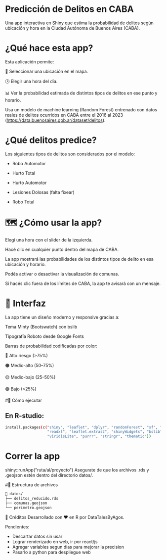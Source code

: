 # Predicción de Delitos en CABA
Una app interactiva en Shiny que estima la probabilidad de delitos según ubicación y hora en la Ciudad Autónoma de Buenos Aires (CABA).

# ¿Qué hace esta app?
Esta aplicación permite:

📍 Seleccionar una ubicación en el mapa.

🕒 Elegir una hora del día.

📊 Ver la probabilidad estimada de distintos tipos de delitos en ese punto y horario.

Usa un modelo de machine learning (Random Forest) entrenado con datos reales de delitos ocurridos en CABA entre el 2016 al 2023 (https://data.buenosaires.gob.ar/dataset/delitos).

# ¿Qué delitos predice?
Los siguientes tipos de delitos son considerados por el modelo:

- Robo Automotor

- Hurto Total

- Hurto Automotor

- Lesiones Dolosas (falta fixear)

- Robo Total

# 🗺️ ¿Cómo usar la app?
Elegí una hora con el slider de la izquierda.

Hacé clic en cualquier punto dentro del mapa de CABA.

La app mostrará las probabilidades de los distintos tipos de delito en esa ubicación y horario.

Podés activar o desactivar la visualización de comunas.

Si hacés clic fuera de los límites de CABA, la app te avisará con un mensaje.

# 🎨 Interfaz
La app tiene un diseño moderno y responsive gracias a:

Tema Minty (Bootswatch) con bslib

Tipografía Roboto desde Google Fonts

Barras de probabilidad codificadas por color:

🔴 Alto riesgo (>75%)

🟠 Medio-alto (50–75%)

🟡 Medio-bajo (25–50%)

🟢 Bajo (<25%)

#🚀 Cómo ejecutar
## En R-studio:
```bash
install.packages(c("shiny", "leaflet", "dplyr", "randomForest", "sf", "openxlsx", 
                   "readxl", "leaflet.extras2", "shinyWidgets", "bslib", 
                   "viridisLite", "purrr", "stringr", "thematic"))
```
# Correr la app
shiny::runApp("ruta/al/proyecto")
Asegurate de que los archivos .rds y .geojson estén dentro del directorio datos/.

#📁 Estructura de archivos
```bash
📂 datos/
├── delitos_reducido.rds
├── comunas.geojson
└── perimetro.geojson
```

📌 Créditos
Desarrollado con ❤️ en R por DataTalesByAgos.

Pendientes:
- Descartar datos sin usar
-  Lograr renderizado en web, ir por react/js
-  Agregar variables segun dias para mejorar la precision
-  Pasarlo a python para despliegue web
